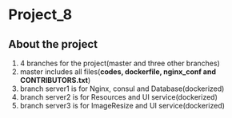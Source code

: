 Project_8
===
About the project
---
1. 4 branches for the project(master and three other branches)
2. master includes all files(**codes, dockerfile, nginx_conf and CONTRIBUTORS.txt**)
3. branch server1 is for Nginx, consul and Database(dockerized)
4. branch server2 is for Resources and UI service(dockerized)
5. branch server3 is for ImageResize and UI service(dockerized) 